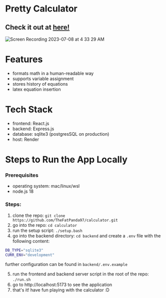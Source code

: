 # Pretty Calculator

## Check it out at [here!](https://calculator.shawnhu.com/)

![Screen Recording 2023-07-08 at 4 33 29 AM](https://github.com/TheFatPanda97/calculator/assets/36747253/7daeaaa7-1e6f-451c-bbea-5660f8e2d730)

# Features

- formats math in a human-readable way
- supports variable assignment
- stores history of equations
- latex equation insertion

# Tech Stack

- frontend: React.js
- backend: Express.js
- database: sqlite3 (postgresSQL on production)
- host: Render

# Steps to Run the App Locally

### Prerequisites

- operating system: mac/linux/wsl
- node.js 18

### Steps:

1. clone the repo: `git clone https://github.com/TheFatPanda97/calculator.git`
2. go into the repo: `cd calculator`
3. run the setup script: `./setup.bash`
4. go into the backend directory: `cd backend` and create a `.env` file with the following content:

```bash
DB_TYPE="sqlite3"
CURR_ENV="development"
```

further configuration can be found in `backend/.env.example`

5. run the frontend and backend server script in the root of the repo: `./run.sh`
6. go to http://localhost:5173 to see the application
7. that's it! have fun playing with the calculator :D